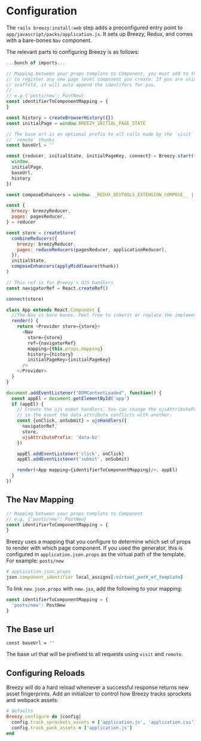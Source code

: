 # Configuration

The `rails breezy:install:web` step adds a preconfigured entry point to `app/javascript/packs/application.js`. It sets up Breezy, Redux, and comes with a bare-bones `Nav` component.

The relevant parts to configuring Breezy is as follows:

```javascript
...bunch of imports...

// Mapping between your props template to Component, you must add to this
// to register any new page level component you create. If you are using the
// scaffold, it will auto append the identifers for you.
//
// e.g {'posts/new': PostNew}
const identifierToComponentMapping = {
}

const history = createBrowserHistory({})
const initialPage = window.BREEZY_INITIAL_PAGE_STATE

// The base url is an optional prefix to all calls made by the `visit` and
// `remote` thunks
const baseUrl = ''

const {reducer, initialState, initialPageKey, connect} = Breezy.start({
  window,
  initialPage,
  baseUrl,
  history
})

const composeEnhancers = window.__REDUX_DEVTOOLS_EXTENSION_COMPOSE__ || compose

const {
  breezy: breezyReducer,
  pages: pagesReducer,
} = reducer

const store = createStore(
  combineReducers({
    breezy: breezyReducer,
    pages: reduceReducers(pagesReducer, applicationReducer),
  }),
  initialState,
  composeEnhancers(applyMiddleware(thunk))
)

// This ref is for Breezy's UJS handlers
const navigatorRef = React.createRef()

connect(store)

class App extends React.Component {
  //The Nav is bare bones. Feel free to inherit or replace the implementation.
  render() {
    return <Provider store={store}>
      <Nav
        store={store}
        ref={navigatorRef}
        mapping={this.props.mapping}
        history={history}
        initialPageKey={initialPageKey}
      />
    </Provider>
  }
}

document.addEventListener("DOMContentLoaded", function() {
  const appEl = document.getElementById('app')
  if (appEl) {
    // Create the ujs event handlers. You can change the ujsAttributePrefix
    // in the event the data attribute conflicts with another.
    const {onClick, onSubmit} = ujsHandlers({
      navigatorRef,
      store,
      ujsAttributePrefix: 'data-bz'
    })

    appEl.addEventListener('click', onClick)
    appEl.addEventListener('submit', onSubmit)

    render(<App mapping={identifierToComponentMapping}/>, appEl)
  }
})

```

## The Nav Mapping

```javascript
// Mapping between your props template to Component
// e.g, {'posts/new': PostNew}
const identifierToComponentMapping = {
}
```

Breezy uses a mapping that you configure to determine which set of props to render with which page component. If you used the generator, this is configured in `application.json.props` as the virtual path of the template. For example: `posts/new`

```ruby
# application.json.props
json.component_identifier local_assigns[:virtual_path_of_template]
```

To link `new.json.props` with `new.jsx`, add the following to your mapping:

```javascript
const identifierToComponentMapping = {
  'posts/new': PostNew
}
```

## The Base url
```
const baseUrl = ''
```

The base url that will be prefixed to all requests using `visit` and `remote`.

## Configuring Reloads

Breezy will do a hard reload whenever a successful response returns new asset fingerprints. Add an initializer to control how Breezy tracks sprockets and webpack assets:

```ruby
# defaults
Breezy.configure do |config|
  config.track_sprockets_assets = ['application.js', 'application.css']
  config.track_pack_assets = ['application.js']
end
```

